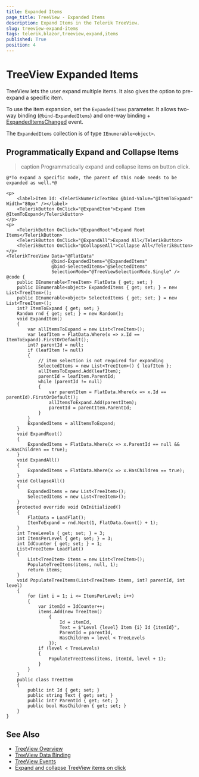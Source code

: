```yaml
---
title: Expanded Items
page_title: TreeView - Expanded Items
description: Expand Items in the Telerik TreeView.
slug: treeview-expand-items
tags: telerik,blazor,treeview,expand,items
published: True
position: 4
---
```


# TreeView Expanded Items

TreeView lets the user expand multiple items. It also gives the option to pre-expand a specific item.

To use the item expansion, set the `ExpandedItems` parameter. It allows two-way binding (`@bind-ExpandedItems`) and one-way binding + [ExpandedItemsChanged](slug://treeview-events#expandeditemschanged) event.

The `ExpandedItems` collection is of type `IEnumerable<object>`.

## Programmatically Expand and Collapse Items

>caption Programmatically expand and collapse items on button click.

````RAZOR
@*To expand a specific node, the parent of this node needs to be expanded as well.*@

<p>
    <label>Item Id: <TelerikNumericTextBox @bind-Value="@ItemToExpand" Width="80px" /></label>
    <TelerikButton OnClick="@ExpandItem">Expand Item @ItemToExpand</TelerikButton>
</p>
<p>
    <TelerikButton OnClick="@ExpandRoot">Expand Root Items</TelerikButton>
    <TelerikButton OnClick="@ExpandAll">Expand All</TelerikButton>
    <TelerikButton OnClick="@CollapseAll">Collapse All</TelerikButton>
</p>
<TelerikTreeView Data="@FlatData"
                 @bind-ExpandedItems="@ExpandedItems"
                 @bind-SelectedItems="@SelectedItems"
                 SelectionMode="@TreeViewSelectionMode.Single" />
@code {
    public IEnumerable<TreeItem> FlatData { get; set; }
    public IEnumerable<object> ExpandedItems { get; set; } = new List<TreeItem>();
    public IEnumerable<object> SelectedItems { get; set; } = new List<TreeItem>();
    int? ItemToExpand { get; set; }
    Random rnd { get; set; } = new Random();
    void ExpandItem()
    {
        var allItemsToExpand = new List<TreeItem>();
        var leafItem = FlatData.Where(x => x.Id == ItemToExpand).FirstOrDefault();
        int? parentId = null;
        if (leafItem != null)
        {
            // item selection is not required for expanding
            SelectedItems = new List<TreeItem>() { leafItem };
            allItemsToExpand.Add(leafItem);
            parentId = leafItem.ParentId;
            while (parentId != null)
            {
                var parentItem = FlatData.Where(x => x.Id == parentId).FirstOrDefault();
                allItemsToExpand.Add(parentItem);
                parentId = parentItem.ParentId;
            }
        }
        ExpandedItems = allItemsToExpand;
    }
    void ExpandRoot()
    {
        ExpandedItems = FlatData.Where(x => x.ParentId == null && x.HasChildren == true);
    }
    void ExpandAll()
    {
        ExpandedItems = FlatData.Where(x => x.HasChildren == true);
    }
    void CollapseAll()
    {
        ExpandedItems = new List<TreeItem>();
        SelectedItems = new List<TreeItem>();
    }
    protected override void OnInitialized()
    {
        FlatData = LoadFlat();
        ItemToExpand = rnd.Next(1, FlatData.Count() + 1);
    }
    int TreeLevels { get; set; } = 3;
    int ItemsPerLevel { get; set; } = 3;
    int IdCounter { get; set; } = 1;
    List<TreeItem> LoadFlat()
    {
        List<TreeItem> items = new List<TreeItem>();
        PopulateTreeItems(items, null, 1);
        return items;
    }
    void PopulateTreeItems(List<TreeItem> items, int? parentId, int level)
    {
        for (int i = 1; i <= ItemsPerLevel; i++)
        {
            var itemId = IdCounter++;
            items.Add(new TreeItem()
                {
                    Id = itemId,
                    Text = $"Level {level} Item {i} Id {itemId}",
                    ParentId = parentId,
                    HasChildren = level < TreeLevels
                });
            if (level < TreeLevels)
            {
                PopulateTreeItems(items, itemId, level + 1);
            }
        }
    }
    public class TreeItem
    {
        public int Id { get; set; }
        public string Text { get; set; }
        public int? ParentId { get; set; }
        public bool HasChildren { get; set; }
    }
}
````

## See Also

* [TreeView Overview](slug://treeview-overview)
* [TreeView Data Binding](slug://components/treeview/data-binding/overview)
* [TreeView Events](slug://treeview-events)
* [Expand and collapse TreeView items on click](slug://treeview-kb-expand-collapse-on-item-click)
